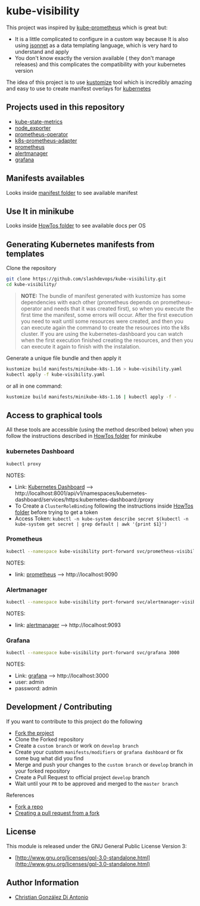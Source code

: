 # kube-visibility

This project was inspired by [kube-prometheus](https://github.com/coreos/kube-prometheus) which is great but:
* It is a little complicated to configure in a custom way because It is also using [jsonnet](https://jsonnet.org/) as a data templating language, which is very hard to understand and apply
* You don't know exactly the version available ( they don't manage releases) and this complicates the  compatibility with your kubernetes version

The idea of this project is to use [kustomize](https://github.com/kubernetes-sigs/kustomize) tool which is incredibly amazing and easy to use to create manifest overlays for [kubernetes](https://kubernetes.io)

## Projects used in this repository

* [kube-state-metrics](https://github.com/kubernetes/kube-state-metrics)
* [node_exporter](https://github.com/prometheus/node_exporter)
* [prometheus-operator](https://github.com/coreos/prometheus-operator)
* [k8s-prometheus-adapter](https://github.com/DirectXMan12/k8s-prometheus-adapter)
* [prometheus](https://prometheus.io/docs/introduction/overview/)
* [alertmanager](https://prometheus.io/docs/alerting/alertmanager/)
* [grafana](https://grafana.com/)

## Manifests availables

Looks inside [manifest folder](manifests/) to see available manifest

## Use It in minikube

Looks inside [HowTos folder](HowTos/) to see available docs per OS

## Generating Kubernetes manifests from templates

Clone the repository

```bash
git clone https://github.com/slashdevops/kube-visibility.git
cd kube-visibility/
```

> __NOTE:__  The bundle of manifest generated with kustomize has some dependencies with 
> each other (prometheus depends on prometheus-operator and needs that it was created first), so when you 
> execute the first time the manifest, some errors will occur.
> After the first execution you need to wait until some resources were created, and then you can execute 
> again the command to create the resources into the k8s cluster. 
> If you are using the kubernetes-dashboard you can watch when the first execution finished creating 
> the resources, and then you can execute it again to finish with the instalation.

Generate a unique file bundle and then apply it

```bash
kustomize build manifests/minikube-k8s-1.16 > kube-visibility.yaml
kubectl apply -f kube-visibility.yaml
```

or all in one command:

```bash
kustomize build manifests/minikube-k8s-1.16 | kubectl apply -f -
```

## Access to graphical tools

All these tools are accessible (using the method described below) when you follow the instructions described in [HowTos folder](HowTos/) for minikube

### kubernetes Dashboard

```bash
kubectl proxy
```
NOTES:
* Link: [Kubernetes Dashboard](http://localhost:8001/api/v1/namespaces/kubernetes-dashboard/services/https:kubernetes-dashboard:/proxy) --> http://localhost:8001/api/v1/namespaces/kubernetes-dashboard/services/https:kubernetes-dashboard:/proxy
* To Create a `ClusterRoleBinding` following the instructions inside [HowTos folder](HowTos/) before trying to get a token
* Access Token: `kubectl -n kube-system describe secret $(kubectl -n kube-system get secret | grep default | awk '{print $1}')`

### Prometheus

```bash
kubectl --namespace kube-visibility port-forward svc/prometheus-visibility 9090
```
NOTES:
* link: [prometheus](http://localhost:9090) --> http://localhost:9090

### Alertmanager

```bash
kubectl --namespace kube-visibility port-forward svc/alertmanager-visibility 9093
```
NOTES:
* link: [alertmanager](http://localhost:9093) --> http://localhost:9093

### Grafana

```bash
kubectl --namespace kube-visibility port-forward svc/grafana 3000
```
NOTES:
* Link: [grafana](http://localhost:3000) --> http://localhost:3000
* user: admin
* password: admin

## Development / Contributing

If you want to contribute to this project do the following

* [Fork the project](https://help.github.com/en/github/getting-started-with-github/fork-a-repo)
* Clone the Forked repository
* Create a `custom branch` or work on `develop branch`
* Create your custom `manifests/modifiers` or `grafana dashboard` or fix some bug what did you find
* Merge and push your changes to the `custom branch` or `develop` branch in your forked repository
* Create a Pull Request to official project `develop` branch
* Wait until your `PR` to be approved and merged to the `master branch`

References
* [Fork a repo](https://help.github.com/en/github/getting-started-with-github/fork-a-repo)
* [Creating a pull request from a fork](https://help.github.com/en/github/collaborating-with-issues-and-pull-requests/creating-a-pull-request-from-a-fork)

## License

This module is released under the GNU General Public License Version 3:

* [http://www.gnu.org/licenses/gpl-3.0-standalone.html](http://www.gnu.org/licenses/gpl-3.0-standalone.html)

## Author Information

* [Christian González Di Antonio](https://github.com/slashdevops)